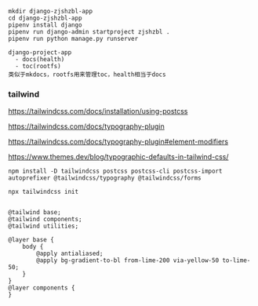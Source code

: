```
mkdir django-zjshzbl-app
cd django-zjshzbl-app
pipenv install django
pipenv run django-admin startproject zjshzbl .
pipenv run python manage.py runserver
```

```
django-project-app
  - docs(health)
  - toc(rootfs)
类似于mkdocs，rootfs用来管理toc，health相当于docs
```


### tailwind

https://tailwindcss.com/docs/installation/using-postcss

https://tailwindcss.com/docs/typography-plugin

https://tailwindcss.com/docs/typography-plugin#element-modifiers

https://www.themes.dev/blog/typographic-defaults-in-tailwind-css/

```
npm install -D tailwindcss postcss postcss-cli postcss-import autoprefixer @tailwindcss/typography @tailwindcss/forms
```

```
npx tailwindcss init
```

```

@tailwind base;
@tailwind components;
@tailwind utilities;

@layer base {
    body {
        @apply antialiased;
        @apply bg-gradient-to-bl from-lime-200 via-yellow-50 to-lime-50;
    }
}
@layer components {
}
```
